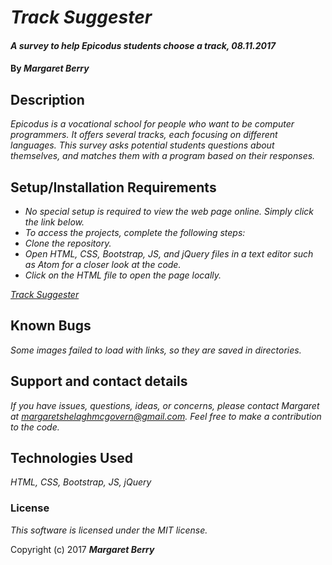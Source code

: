# _Track Suggester_

#### _A survey to help Epicodus students choose a track, 08.11.2017_

#### By _**Margaret Berry**_

## Description

_Epicodus is a vocational school for people who want to be computer programmers. It offers several tracks, each focusing on different languages. This survey asks potential students questions about themselves, and matches them with a program based on their responses._

## Setup/Installation Requirements

* _No special setup is required to view the web page online. Simply click the link below._
* _To access the projects, complete the following steps:_
* _Clone the repository._
* _Open HTML, CSS, Bootstrap, JS, and jQuery files in a text editor such as Atom for a closer look at the code._
* _Click on the HTML file to open the page locally._

_[Track Suggester](https://margaret85.github.io/track-suggester/)_

## Known Bugs

_Some images failed to load with links, so they are saved in directories._

## Support and contact details

_If you have issues, questions, ideas, or concerns, please contact Margaret at margaretshelaghmcgovern@gmail.com. Feel free to make a contribution to the code._

## Technologies Used

_HTML, CSS, Bootstrap, JS, jQuery_

### License

*This software is licensed under the MIT license.*

Copyright (c) 2017 **_Margaret Berry_**
